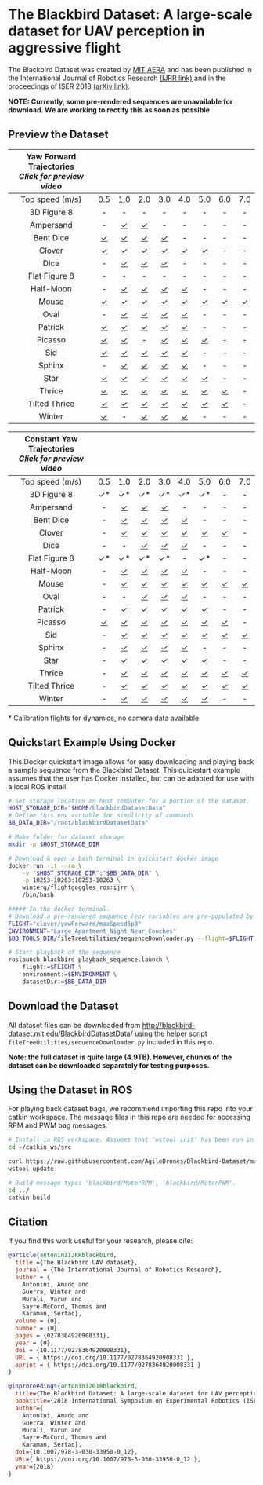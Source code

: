 # The Blackbird Dataset: A large-scale dataset for UAV perception in aggressive flight

<!-- [![Video Link](https://img.youtube.com/vi/_VBww8YQuA8/0.jpg)](https://www.youtube.com/watch?v=_VBww8YQuA8) -->

The Blackbird Dataset was created by [MIT AERA](http://agiledrones.mit.edu) and has been published in the International Journal of Robotics Research [(IJRR link)](https://doi.org/10.1177/0278364920908331) and in the proceedings of ISER 2018 [(arXiv link)](https://arxiv.org/abs/1810.01987). 

**NOTE: Currently, some pre-rendered sequences are unavailable for download. We are working to rectify this as soon as possible.**

## Preview the Dataset

| Yaw Forward Trajectories<br>*Click for preview video*                                        |||||||||
| :-----------: | :------: | :------: | :------: | :------: | :------: | :------: | :------: | :------: | 
| Top speed (m/s) |   0.5  |   1.0    |   2.0    |   3.0    |   4.0    |   5.0    |   6.0    |   7.0    |
|  3D Figure 8  |    \-    |     \-   |    \-    |    \-    |    \-    |    \-    |    \-    |    \-    |
|   Ampersand   |    \-    | [✓][b11] | [✓][b21] |    \-    |    \-    |    \-    |    \-    |    \-    |
|   Bent Dice   | [✓][c01] | [✓][c11] | [✓][c21] | [✓][c31] |    \-    |    \-    |    \-    |    \-    |
|    Clover     | [✓][d01] | [✓][d11] | [✓][d21] | [✓][d31] | [✓][d41] | [✓][d51] |    \-    |    \-    |
|     Dice      |    \-    | [✓][e11] | [✓][e21] | [✓][e31] |    \-    |    \-    |    \-    |    \-    |
| Flat Figure 8 |    \-    |    \-    |    \-    |    \-    |    \-    |    \-    |    \-    |    \-    |
|   Half-Moon   |    \-    | [✓][g11] | [✓][g21] | [✓][g31] | [✓][g41] |    \-    |    \-    |    \-    |
|     Mouse     | [✓][h01] | [✓][h11] | [✓][h21] | [✓][h31] | [✓][h41] | [✓][h51] | [✓][h61] | [✓][h71] |
|     Oval      |    \-    | [✓][i11] | [✓][i21] | [✓][i31] | [✓][i41] |    \-    |    \-    |    \-    |
|    Patrick    | [✓][j01] | [✓][j11] | [✓][j21] | [✓][j31] | [✓][j41] |    \-    |    \-    |    \-    |
|    Picasso    | [✓][k01] | [✓][k11] |    \-    | [✓][k31] | [✓][k41] | [✓][k51] |    \-    |    \-    |
|      Sid      | [✓][l01] | [✓][l11] | [✓][l21] | [✓][l31] | [✓][l41] |    \-    |    \-    |    \-    |
|    Sphinx     |    \-    | [✓][m11] | [✓][m21] | [✓][m31] | [✓][m41] |    \-    |    \-    |    \-    |
|     Star      | [✓][n01] | [✓][n11] | [✓][n21] | [✓][n31] | [✓][n41] | [✓][n51] |    \-    |    \-    |
|    Thrice     | [✓][o01] | [✓][o11] | [✓][o21] | [✓][o31] | [✓][o41] | [✓][o51] | [✓][o61] |    \-    |
| Tilted Thrice | [✓][p01] | [✓][p11] | [✓][p21] | [✓][p31] | [✓][p41] | [✓][p51] | [✓][p61] |    \-    |
|    Winter     | [✓][q01] |    \-    | [✓][q21] | [✓][q31] | [✓][q41] |    \-    |    \-    |    \-    |


| Constant Yaw Trajectories<br>*Click for preview video*                                        |||||||||
| :-----------: | :------: | :------: | :------: | :------: | :------: | :------: | :------: | :------: | 
| Top speed (m/s) |   0.5  |   1.0    |   2.0    |   3.0    |   4.0    |   5.0    |   6.0    |   7.0    |
|  3D Figure 8  |    ✓*    |     ✓*   |    ✓*    |    ✓*    |    ✓*    |    ✓*    |    \-    |    \-    |
|   Ampersand   |    \-    | [✓][b10] | [✓][b20] | [✓][b30] |    \-    |    \-    |    \-    |    \-    |
|   Bent Dice   |    \-    | [✓][c10] | [✓][c20] | [✓][c30] | [✓][c40] |    \-    |    \-    |    \-    |
|    Clover     |    \-    | [✓][d10] | [✓][d20] | [✓][d30] | [✓][d40] | [✓][d50] | [✓][d60] |    \-    |
|     Dice      |    \-    |    \-    | [✓][e20] | [✓][e30] | [✓][e40] |    \-    |    \-    |    \-    |
| Flat Figure 8 |    ✓*    |    ✓*    |    ✓*    |    ✓*    |    \-    |    ✓*    |    \-    |    \-    |
|   Half-Moon   |    \-    | [✓][g10] | [✓][g20] | [✓][g30] | [✓][g40] |    \-    |    \-    |    \-    |
|     Mouse     |    \-    | [✓][h10] | [✓][h20] | [✓][h30] | [✓][h40] | [✓][h50] | [✓][h60] | [✓][h70] |
|     Oval      |    \-    |    \-    | [✓][i20] | [✓][i30] | [✓][i40] |    \-    |    \-    |    \-    |
|    Patrick    |    \-    | [✓][j10] | [✓][j20] | [✓][j30] | [✓][j40] | [✓][j50] |    \-    |    \-    |
|    Picasso    | [✓][k05] | [✓][k10] | [✓][k20] | [✓][k30] | [✓][k40] | [✓][k50] | [✓][k60] |    \-    |
|      Sid      |    \-    | [✓][l10] | [✓][l20] | [✓][l30] | [✓][l40] | [✓][l50] | [✓][l60] | [✓][l70] |
|    Sphinx     |    \-    | [✓][m10] | [✓][m20] | [✓][m30] | [✓][m40] |    \-    |    \-    |    \-    |
|     Star      |    \-    | [✓][n10] | [✓][n20] | [✓][n30] | [✓][n40] | [✓][n50] |    \-    |    \-    |
|    Thrice     |    \-    | [✓][o10] | [✓][o20] | [✓][o30] | [✓][o40] | [✓][o50] | [✓][o60] | [✓][o70] |
| Tilted Thrice |    \-    | [✓][p10] | [✓][p20] | [✓][p30] | [✓][p40] | [✓][p50] | [✓][p60] | [✓][p70] |
|    Winter     |    \-    | [✓][q10] | [✓][q20] | [✓][q30] | [✓][q40] | [✓][q50] |    \-    |    \-    |

\* Calibration flights for dynamics, no camera data available.

## Quickstart Example Using Docker

This Docker quickstart image allows for easy downloading and playing back a sample sequence from the Blackbird Dataset. 
This quickstart example assumes that the user has Docker installed, but can be adapted for use with a local ROS install.

```bash
# Set storage location on host computer for a portion of the dataset.
HOST_STORAGE_DIR="$HOME/blackbirdDatasetData"
# Define this env variable for simplicity of commands
BB_DATA_DIR="/root/blackbirdDatasetData"

# Make folder for dataset storage
mkdir -p $HOST_STORAGE_DIR

# Download & open a bash terminal in quickstart docker image
docker run -it --rm \
    -v "$HOST_STORAGE_DIR":"$BB_DATA_DIR" \
    -p 10253-10263:10253-10263 \
    winterg/flightgoggles_ros:ijrr \
    /bin/bash

##### In the docker terminal.
# Download a pre-rendered sequence (env variables are pre-populated by Dockerfile)
FLIGHT="clover/yawForward/maxSpeed5p0"
ENVIRONMENT="Large_Apartment_Night_Near_Couches"
$BB_TOOLS_DIR/fileTreeUtilities/sequenceDownloader.py --flight=$FLIGHT --environment=$ENVIRONMENT --datasetFolder=$BB_DATA_DIR

# Start playback of the sequence
roslaunch blackbird playback_sequence.launch \
    flight:=$FLIGHT \
    environment:=$ENVIRONMENT \
    datasetDir:=$BB_DATA_DIR
```


## Download the Dataset

All dataset files can be downloaded from http://blackbird-dataset.mit.edu/BlackbirdDatasetData/ using the helper script `fileTreeUtilities/sequenceDownloader.py` included in this repo.

**Note: the full dataset is quite large (4.9TB). However, chunks of the dataset can be downloaded separately for testing purposes.**

## Using the Dataset in ROS

For playing back dataset bags, we recommend importing this repo into your catkin workspace. The message files in this repo are needed for accessing RPM and PWM bag messages.

```bash
# Install in ROS workspace. Assumes that 'wstool init' has been run in workspace
cd ~/catkin_ws/src

curl https://raw.githubusercontent.com/AgileDrones/Blackbird-Dataset/master/.rosinstall >> .rosinstall
wstool update

# Build message types 'blackbird/MotorRPM', 'blackbird/MotorPWM'.
cd ../
catkin build
```  


## Citation
If you find this work useful for your research, please cite:
```bibtex
@article{antoniniIJRRblackbird,
  title ={The Blackbird UAV dataset},
  journal = {The International Journal of Robotics Research},
  author = {
    Antonini, Amado and 
    Guerra, Winter and 
    Murali, Varun and 
    Sayre-McCord, Thomas and 
    Karaman, Sertac},
  volume = {0},
  number = {0},
  pages = {0278364920908331},
  year = {0},
  doi = {10.1177/0278364920908331},
  URL = { https://doi.org/10.1177/0278364920908331 },
  eprint = { https://doi.org/10.1177/0278364920908331 }
}

@inproceedings{antonini2018blackbird,
  title={The Blackbird Dataset: A large-scale dataset for UAV perception in aggressive flight},
  booktitle={2018 International Symposium on Experimental Robotics (ISER)},
  author={
    Antonini, Amado and 
    Guerra, Winter and 
    Murali, Varun and 
    Sayre-McCord, Thomas and 
    Karaman, Sertac},
  doi={10.1007/978-3-030-33950-0_12},
  URL={ https://doi.org/10.1007/978-3-030-33950-0_12 },  
  year={2018}
}
```

<!-- PREVIEW LINKS BELOW  -->

<!-- Constant yaw trajectory preview links for table -->
[b10]: http://blackbird-dataset.mit.edu/BlackbirdDatasetData/ampersand/yawConstant/maxSpeed1p0/previewVideos/
[b20]: http://blackbird-dataset.mit.edu/BlackbirdDatasetData/ampersand/yawConstant/maxSpeed2p0/previewVideos/
[b30]: http://blackbird-dataset.mit.edu/BlackbirdDatasetData/ampersand/yawConstant/maxSpeed3p0/previewVideos/

[c10]: http://blackbird-dataset.mit.edu/BlackbirdDatasetData/bentDice/yawConstant/maxSpeed1p0/previewVideos/
[c20]: http://blackbird-dataset.mit.edu/BlackbirdDatasetData/bentDice/yawConstant/maxSpeed2p0/previewVideos/
[c30]: http://blackbird-dataset.mit.edu/BlackbirdDatasetData/bentDice/yawConstant/maxSpeed3p0/previewVideos/
[c40]: http://blackbird-dataset.mit.edu/BlackbirdDatasetData/bentDice/yawConstant/maxSpeed4p0/previewVideos/

[d10]: http://blackbird-dataset.mit.edu/BlackbirdDatasetData/clover/yawConstant/maxSpeed1p0/previewVideos/
[d20]: http://blackbird-dataset.mit.edu/BlackbirdDatasetData/clover/yawConstant/maxSpeed2p0/previewVideos/
[d30]: http://blackbird-dataset.mit.edu/BlackbirdDatasetData/clover/yawConstant/maxSpeed3p0/previewVideos/
[d40]: http://blackbird-dataset.mit.edu/BlackbirdDatasetData/clover/yawConstant/maxSpeed4p0/previewVideos/
[d50]: http://blackbird-dataset.mit.edu/BlackbirdDatasetData/clover/yawConstant/maxSpeed5p0/previewVideos/
[d60]: http://blackbird-dataset.mit.edu/BlackbirdDatasetData/clover/yawConstant/maxSpeed6p0/previewVideos/

[e10]: http://blackbird-dataset.mit.edu/BlackbirdDatasetData/dice/yawConstant/maxSpeed1p0/previewVideos/
[e20]: http://blackbird-dataset.mit.edu/BlackbirdDatasetData/dice/yawConstant/maxSpeed2p0/previewVideos/
[e30]: http://blackbird-dataset.mit.edu/BlackbirdDatasetData/dice/yawConstant/maxSpeed3p0/previewVideos/
[e40]: http://blackbird-dataset.mit.edu/BlackbirdDatasetData/dice/yawConstant/maxSpeed4p0/previewVideos/

[g10]: http://blackbird-dataset.mit.edu/BlackbirdDatasetData/halfMoon/yawConstant/maxSpeed1p0/previewVideos/
[g20]: http://blackbird-dataset.mit.edu/BlackbirdDatasetData/halfMoon/yawConstant/maxSpeed2p0/previewVideos/
[g30]: http://blackbird-dataset.mit.edu/BlackbirdDatasetData/halfMoon/yawConstant/maxSpeed3p0/previewVideos/
[g40]: http://blackbird-dataset.mit.edu/BlackbirdDatasetData/halfMoon/yawConstant/maxSpeed4p0/previewVideos/

[h10]: http://blackbird-dataset.mit.edu/BlackbirdDatasetData/mouse/yawConstant/maxSpeed1p0/previewVideos/
[h20]: http://blackbird-dataset.mit.edu/BlackbirdDatasetData/mouse/yawConstant/maxSpeed2p0/previewVideos/
[h30]: http://blackbird-dataset.mit.edu/BlackbirdDatasetData/mouse/yawConstant/maxSpeed3p0/previewVideos/
[h40]: http://blackbird-dataset.mit.edu/BlackbirdDatasetData/mouse/yawConstant/maxSpeed4p0/previewVideos/
[h50]: http://blackbird-dataset.mit.edu/BlackbirdDatasetData/mouse/yawConstant/maxSpeed5p0/previewVideos/
[h60]: http://blackbird-dataset.mit.edu/BlackbirdDatasetData/mouse/yawConstant/maxSpeed6p0/previewVideos/
[h70]: http://blackbird-dataset.mit.edu/BlackbirdDatasetData/mouse/yawConstant/maxSpeed7p0/previewVideos/

[i20]: http://blackbird-dataset.mit.edu/BlackbirdDatasetData/oval/yawConstant/maxSpeed2p0/previewVideos/
[i30]: http://blackbird-dataset.mit.edu/BlackbirdDatasetData/oval/yawConstant/maxSpeed3p0/previewVideos/
[i40]: http://blackbird-dataset.mit.edu/BlackbirdDatasetData/oval/yawConstant/maxSpeed4p0/previewVideos/

[j10]: http://blackbird-dataset.mit.edu/BlackbirdDatasetData/patrick/yawConstant/maxSpeed1p0/previewVideos/
[j20]: http://blackbird-dataset.mit.edu/BlackbirdDatasetData/patrick/yawConstant/maxSpeed2p0/previewVideos/
[j30]: http://blackbird-dataset.mit.edu/BlackbirdDatasetData/patrick/yawConstant/maxSpeed3p0/previewVideos/
[j40]: http://blackbird-dataset.mit.edu/BlackbirdDatasetData/patrick/yawConstant/maxSpeed4p0/previewVideos/
[j50]: http://blackbird-dataset.mit.edu/BlackbirdDatasetData/patrick/yawConstant/maxSpeed5p0/previewVideos/

[k05]: http://blackbird-dataset.mit.edu/BlackbirdDatasetData/picasso/yawConstant/maxSpeed0p5/previewVideos/
[k10]: http://blackbird-dataset.mit.edu/BlackbirdDatasetData/picasso/yawConstant/maxSpeed1p0/previewVideos/
[k20]: http://blackbird-dataset.mit.edu/BlackbirdDatasetData/picasso/yawConstant/maxSpeed2p0/previewVideos/
[k30]: http://blackbird-dataset.mit.edu/BlackbirdDatasetData/picasso/yawConstant/maxSpeed3p0/previewVideos/
[k40]: http://blackbird-dataset.mit.edu/BlackbirdDatasetData/picasso/yawConstant/maxSpeed4p0/previewVideos/
[k50]: http://blackbird-dataset.mit.edu/BlackbirdDatasetData/picasso/yawConstant/maxSpeed5p0/previewVideos/
[k60]: http://blackbird-dataset.mit.edu/BlackbirdDatasetData/picasso/yawConstant/maxSpeed6p0/previewVideos/

[l10]: http://blackbird-dataset.mit.edu/BlackbirdDatasetData/sid/yawConstant/maxSpeed1p0/previewVideos/
[l20]: http://blackbird-dataset.mit.edu/BlackbirdDatasetData/sid/yawConstant/maxSpeed2p0/previewVideos/
[l30]: http://blackbird-dataset.mit.edu/BlackbirdDatasetData/sid/yawConstant/maxSpeed3p0/previewVideos/
[l40]: http://blackbird-dataset.mit.edu/BlackbirdDatasetData/sid/yawConstant/maxSpeed4p0/previewVideos/
[l50]: http://blackbird-dataset.mit.edu/BlackbirdDatasetData/sid/yawConstant/maxSpeed5p0/previewVideos/
[l60]: http://blackbird-dataset.mit.edu/BlackbirdDatasetData/sid/yawConstant/maxSpeed6p0/previewVideos/
[l70]: http://blackbird-dataset.mit.edu/BlackbirdDatasetData/sid/yawConstant/maxSpeed7p0/previewVideos/

[m10]: http://blackbird-dataset.mit.edu/BlackbirdDatasetData/sphinx/yawConstant/maxSpeed1p0/previewVideos/
[m20]: http://blackbird-dataset.mit.edu/BlackbirdDatasetData/sphinx/yawConstant/maxSpeed2p0/previewVideos/
[m30]: http://blackbird-dataset.mit.edu/BlackbirdDatasetData/sphinx/yawConstant/maxSpeed3p0/previewVideos/
[m40]: http://blackbird-dataset.mit.edu/BlackbirdDatasetData/sphinx/yawConstant/maxSpeed4p0/previewVideos/

[n10]: http://blackbird-dataset.mit.edu/BlackbirdDatasetData/star/yawConstant/maxSpeed1p0/previewVideos/
[n20]: http://blackbird-dataset.mit.edu/BlackbirdDatasetData/star/yawConstant/maxSpeed2p0/previewVideos/
[n30]: http://blackbird-dataset.mit.edu/BlackbirdDatasetData/star/yawConstant/maxSpeed3p0/previewVideos/
[n40]: http://blackbird-dataset.mit.edu/BlackbirdDatasetData/star/yawConstant/maxSpeed4p0/previewVideos/
[n50]: http://blackbird-dataset.mit.edu/BlackbirdDatasetData/star/yawConstant/maxSpeed5p0/previewVideos/

[o10]: http://blackbird-dataset.mit.edu/BlackbirdDatasetData/thrice/yawConstant/maxSpeed1p0/previewVideos/
[o20]: http://blackbird-dataset.mit.edu/BlackbirdDatasetData/thrice/yawConstant/maxSpeed2p0/previewVideos/
[o30]: http://blackbird-dataset.mit.edu/BlackbirdDatasetData/thrice/yawConstant/maxSpeed3p0/previewVideos/
[o40]: http://blackbird-dataset.mit.edu/BlackbirdDatasetData/thrice/yawConstant/maxSpeed4p0/previewVideos/
[o50]: http://blackbird-dataset.mit.edu/BlackbirdDatasetData/thrice/yawConstant/maxSpeed5p0/previewVideos/
[o60]: http://blackbird-dataset.mit.edu/BlackbirdDatasetData/thrice/yawConstant/maxSpeed6p0/previewVideos/
[o70]: http://blackbird-dataset.mit.edu/BlackbirdDatasetData/thrice/yawConstant/maxSpeed7p0/previewVideos/

[p10]: http://blackbird-dataset.mit.edu/BlackbirdDatasetData/tiltedThrice/yawConstant/maxSpeed1p0/previewVideos/
[p20]: http://blackbird-dataset.mit.edu/BlackbirdDatasetData/tiltedThrice/yawConstant/maxSpeed2p0/previewVideos/
[p30]: http://blackbird-dataset.mit.edu/BlackbirdDatasetData/tiltedThrice/yawConstant/maxSpeed3p0/previewVideos/
[p40]: http://blackbird-dataset.mit.edu/BlackbirdDatasetData/tiltedThrice/yawConstant/maxSpeed4p0/previewVideos/
[p50]: http://blackbird-dataset.mit.edu/BlackbirdDatasetData/tiltedThrice/yawConstant/maxSpeed5p0/previewVideos/
[p60]: http://blackbird-dataset.mit.edu/BlackbirdDatasetData/tiltedThrice/yawConstant/maxSpeed6p0/previewVideos/
[p70]: http://blackbird-dataset.mit.edu/BlackbirdDatasetData/tiltedThrice/yawConstant/maxSpeed7p0/previewVideos/

[q10]: http://blackbird-dataset.mit.edu/BlackbirdDatasetData/winter/yawConstant/maxSpeed1p0/previewVideos/
[q20]: http://blackbird-dataset.mit.edu/BlackbirdDatasetData/winter/yawConstant/maxSpeed2p0/previewVideos/
[q30]: http://blackbird-dataset.mit.edu/BlackbirdDatasetData/winter/yawConstant/maxSpeed3p0/previewVideos/
[q40]: http://blackbird-dataset.mit.edu/BlackbirdDatasetData/winter/yawConstant/maxSpeed4p0/previewVideos/
[q50]: http://blackbird-dataset.mit.edu/BlackbirdDatasetData/winter/yawConstant/maxSpeed5p0/previewVideos/

<!-- Yaw Forward trajectory preview links for table -->
[b11]: http://blackbird-dataset.mit.edu/BlackbirdDatasetData/ampersand/yawForward/maxSpeed1p0/previewVideos/
[b21]: http://blackbird-dataset.mit.edu/BlackbirdDatasetData/ampersand/yawForward/maxSpeed2p0/previewVideos/
[b31]: http://blackbird-dataset.mit.edu/BlackbirdDatasetData/ampersand/yawForward/maxSpeed3p0/previewVideos/

[c01]: http://blackbird-dataset.mit.edu/BlackbirdDatasetData/bentDice/yawForward/maxSpeed0p5/previewVideos/
[c11]: http://blackbird-dataset.mit.edu/BlackbirdDatasetData/bentDice/yawForward/maxSpeed1p0/previewVideos/
[c21]: http://blackbird-dataset.mit.edu/BlackbirdDatasetData/bentDice/yawForward/maxSpeed2p0/previewVideos/
[c31]: http://blackbird-dataset.mit.edu/BlackbirdDatasetData/bentDice/yawForward/maxSpeed3p0/previewVideos/
[c41]: http://blackbird-dataset.mit.edu/BlackbirdDatasetData/bentDice/yawForward/maxSpeed4p0/previewVideos/

[d01]: http://blackbird-dataset.mit.edu/BlackbirdDatasetData/clover/yawForward/maxSpeed0p5/previewVideos/
[d11]: http://blackbird-dataset.mit.edu/BlackbirdDatasetData/clover/yawForward/maxSpeed1p0/previewVideos/
[d21]: http://blackbird-dataset.mit.edu/BlackbirdDatasetData/clover/yawForward/maxSpeed2p0/previewVideos/
[d31]: http://blackbird-dataset.mit.edu/BlackbirdDatasetData/clover/yawForward/maxSpeed3p0/previewVideos/
[d41]: http://blackbird-dataset.mit.edu/BlackbirdDatasetData/clover/yawForward/maxSpeed4p0/previewVideos/
[d51]: http://blackbird-dataset.mit.edu/BlackbirdDatasetData/clover/yawForward/maxSpeed5p0/previewVideos/
[d61]: http://blackbird-dataset.mit.edu/BlackbirdDatasetData/clover/yawForward/maxSpeed6p0/previewVideos/

[e11]: http://blackbird-dataset.mit.edu/BlackbirdDatasetData/dice/yawForward/maxSpeed1p0/previewVideos/
[e21]: http://blackbird-dataset.mit.edu/BlackbirdDatasetData/dice/yawForward/maxSpeed2p0/previewVideos/
[e31]: http://blackbird-dataset.mit.edu/BlackbirdDatasetData/dice/yawForward/maxSpeed3p0/previewVideos/
[e41]: http://blackbird-dataset.mit.edu/BlackbirdDatasetData/dice/yawForward/maxSpeed4p0/previewVideos/

[g11]: http://blackbird-dataset.mit.edu/BlackbirdDatasetData/halfMoon/yawForward/maxSpeed1p0/previewVideos/
[g21]: http://blackbird-dataset.mit.edu/BlackbirdDatasetData/halfMoon/yawForward/maxSpeed2p0/previewVideos/
[g31]: http://blackbird-dataset.mit.edu/BlackbirdDatasetData/halfMoon/yawForward/maxSpeed3p0/previewVideos/
[g41]: http://blackbird-dataset.mit.edu/BlackbirdDatasetData/halfMoon/yawForward/maxSpeed4p0/previewVideos/

[h01]: http://blackbird-dataset.mit.edu/BlackbirdDatasetData/mouse/yawForward/maxSpeed0p5/previewVideos/
[h11]: http://blackbird-dataset.mit.edu/BlackbirdDatasetData/mouse/yawForward/maxSpeed1p0/previewVideos/
[h21]: http://blackbird-dataset.mit.edu/BlackbirdDatasetData/mouse/yawForward/maxSpeed2p0/previewVideos/
[h31]: http://blackbird-dataset.mit.edu/BlackbirdDatasetData/mouse/yawForward/maxSpeed3p0/previewVideos/
[h41]: http://blackbird-dataset.mit.edu/BlackbirdDatasetData/mouse/yawForward/maxSpeed4p0/previewVideos/
[h51]: http://blackbird-dataset.mit.edu/BlackbirdDatasetData/mouse/yawForward/maxSpeed5p0/previewVideos/
[h61]: http://blackbird-dataset.mit.edu/BlackbirdDatasetData/mouse/yawForward/maxSpeed6p0/previewVideos/
[h71]: http://blackbird-dataset.mit.edu/BlackbirdDatasetData/mouse/yawForward/maxSpeed7p0/previewVideos/

[i11]: http://blackbird-dataset.mit.edu/BlackbirdDatasetData/oval/yawForward/maxSpeed1p0/previewVideos/
[i21]: http://blackbird-dataset.mit.edu/BlackbirdDatasetData/oval/yawForward/maxSpeed2p0/previewVideos/
[i31]: http://blackbird-dataset.mit.edu/BlackbirdDatasetData/oval/yawForward/maxSpeed3p0/previewVideos/
[i41]: http://blackbird-dataset.mit.edu/BlackbirdDatasetData/oval/yawForward/maxSpeed4p0/previewVideos/

[j01]: http://blackbird-dataset.mit.edu/BlackbirdDatasetData/patrick/yawForward/maxSpeed0p5/previewVideos/
[j11]: http://blackbird-dataset.mit.edu/BlackbirdDatasetData/patrick/yawForward/maxSpeed1p0/previewVideos/
[j21]: http://blackbird-dataset.mit.edu/BlackbirdDatasetData/patrick/yawForward/maxSpeed2p0/previewVideos/
[j31]: http://blackbird-dataset.mit.edu/BlackbirdDatasetData/patrick/yawForward/maxSpeed3p0/previewVideos/
[j41]: http://blackbird-dataset.mit.edu/BlackbirdDatasetData/patrick/yawForward/maxSpeed4p0/previewVideos/
[j51]: http://blackbird-dataset.mit.edu/BlackbirdDatasetData/patrick/yawForward/maxSpeed5p0/previewVideos/

[k01]: http://blackbird-dataset.mit.edu/BlackbirdDatasetData/picasso/yawForward/maxSpeed0p5/previewVideos/
[k11]: http://blackbird-dataset.mit.edu/BlackbirdDatasetData/picasso/yawForward/maxSpeed1p0/previewVideos/
[k21]: http://blackbird-dataset.mit.edu/BlackbirdDatasetData/picasso/yawForward/maxSpeed2p0/previewVideos/
[k31]: http://blackbird-dataset.mit.edu/BlackbirdDatasetData/picasso/yawForward/maxSpeed3p0/previewVideos/
[k41]: http://blackbird-dataset.mit.edu/BlackbirdDatasetData/picasso/yawForward/maxSpeed4p0/previewVideos/
[k51]: http://blackbird-dataset.mit.edu/BlackbirdDatasetData/picasso/yawForward/maxSpeed5p0/previewVideos/
[k61]: http://blackbird-dataset.mit.edu/BlackbirdDatasetData/picasso/yawForward/maxSpeed6p0/previewVideos/

[l01]: http://blackbird-dataset.mit.edu/BlackbirdDatasetData/sid/yawForward/maxSpeed0p5/previewVideos/
[l11]: http://blackbird-dataset.mit.edu/BlackbirdDatasetData/sid/yawForward/maxSpeed1p0/previewVideos/
[l21]: http://blackbird-dataset.mit.edu/BlackbirdDatasetData/sid/yawForward/maxSpeed2p0/previewVideos/
[l31]: http://blackbird-dataset.mit.edu/BlackbirdDatasetData/sid/yawForward/maxSpeed3p0/previewVideos/
[l41]: http://blackbird-dataset.mit.edu/BlackbirdDatasetData/sid/yawForward/maxSpeed4p0/previewVideos/
[l51]: http://blackbird-dataset.mit.edu/BlackbirdDatasetData/sid/yawForward/maxSpeed5p0/previewVideos/
[l61]: http://blackbird-dataset.mit.edu/BlackbirdDatasetData/sid/yawForward/maxSpeed6p0/previewVideos/
[l71]: http://blackbird-dataset.mit.edu/BlackbirdDatasetData/sid/yawForward/maxSpeed7p0/previewVideos/

[m11]: http://blackbird-dataset.mit.edu/BlackbirdDatasetData/sphinx/yawForward/maxSpeed1p0/previewVideos/
[m21]: http://blackbird-dataset.mit.edu/BlackbirdDatasetData/sphinx/yawForward/maxSpeed2p0/previewVideos/
[m31]: http://blackbird-dataset.mit.edu/BlackbirdDatasetData/sphinx/yawForward/maxSpeed3p0/previewVideos/
[m41]: http://blackbird-dataset.mit.edu/BlackbirdDatasetData/sphinx/yawForward/maxSpeed4p0/previewVideos/

[n01]: http://blackbird-dataset.mit.edu/BlackbirdDatasetData/star/yawForward/maxSpeed0p5/previewVideos/
[n11]: http://blackbird-dataset.mit.edu/BlackbirdDatasetData/star/yawForward/maxSpeed1p0/previewVideos/
[n21]: http://blackbird-dataset.mit.edu/BlackbirdDatasetData/star/yawForward/maxSpeed2p0/previewVideos/
[n31]: http://blackbird-dataset.mit.edu/BlackbirdDatasetData/star/yawForward/maxSpeed3p0/previewVideos/
[n41]: http://blackbird-dataset.mit.edu/BlackbirdDatasetData/star/yawForward/maxSpeed4p0/previewVideos/
[n51]: http://blackbird-dataset.mit.edu/BlackbirdDatasetData/star/yawForward/maxSpeed5p0/previewVideos/

[o01]: http://blackbird-dataset.mit.edu/BlackbirdDatasetData/thrice/yawForward/maxSpeed0p5/previewVideos/
[o11]: http://blackbird-dataset.mit.edu/BlackbirdDatasetData/thrice/yawForward/maxSpeed1p0/previewVideos/
[o21]: http://blackbird-dataset.mit.edu/BlackbirdDatasetData/thrice/yawForward/maxSpeed2p0/previewVideos/
[o31]: http://blackbird-dataset.mit.edu/BlackbirdDatasetData/thrice/yawForward/maxSpeed3p0/previewVideos/
[o41]: http://blackbird-dataset.mit.edu/BlackbirdDatasetData/thrice/yawForward/maxSpeed4p0/previewVideos/
[o51]: http://blackbird-dataset.mit.edu/BlackbirdDatasetData/thrice/yawForward/maxSpeed5p0/previewVideos/
[o61]: http://blackbird-dataset.mit.edu/BlackbirdDatasetData/thrice/yawForward/maxSpeed6p0/previewVideos/
[o71]: http://blackbird-dataset.mit.edu/BlackbirdDatasetData/thrice/yawForward/maxSpeed7p0/previewVideos/

[p01]: http://blackbird-dataset.mit.edu/BlackbirdDatasetData/tiltedThrice/yawForward/maxSpeed0p5/previewVideos/
[p11]: http://blackbird-dataset.mit.edu/BlackbirdDatasetData/tiltedThrice/yawForward/maxSpeed1p0/previewVideos/
[p21]: http://blackbird-dataset.mit.edu/BlackbirdDatasetData/tiltedThrice/yawForward/maxSpeed2p0/previewVideos/
[p31]: http://blackbird-dataset.mit.edu/BlackbirdDatasetData/tiltedThrice/yawForward/maxSpeed3p0/previewVideos/
[p41]: http://blackbird-dataset.mit.edu/BlackbirdDatasetData/tiltedThrice/yawForward/maxSpeed4p0/previewVideos/
[p51]: http://blackbird-dataset.mit.edu/BlackbirdDatasetData/tiltedThrice/yawForward/maxSpeed5p0/previewVideos/
[p61]: http://blackbird-dataset.mit.edu/BlackbirdDatasetData/tiltedThrice/yawForward/maxSpeed6p0/previewVideos/
[p71]: http://blackbird-dataset.mit.edu/BlackbirdDatasetData/tiltedThrice/yawForward/maxSpeed7p0/previewVideos/

[q01]: http://blackbird-dataset.mit.edu/BlackbirdDatasetData/winter/yawForward/maxSpeed0p5/previewVideos/
[q11]: http://blackbird-dataset.mit.edu/BlackbirdDatasetData/winter/yawForward/maxSpeed1p0/previewVideos/
[q21]: http://blackbird-dataset.mit.edu/BlackbirdDatasetData/winter/yawForward/maxSpeed2p0/previewVideos/
[q31]: http://blackbird-dataset.mit.edu/BlackbirdDatasetData/winter/yawForward/maxSpeed3p0/previewVideos/
[q41]: http://blackbird-dataset.mit.edu/BlackbirdDatasetData/winter/yawForward/maxSpeed4p0/previewVideos/
[q51]: http://blackbird-dataset.mit.edu/BlackbirdDatasetData/winter/yawForward/maxSpeed5p0/previewVideos/
